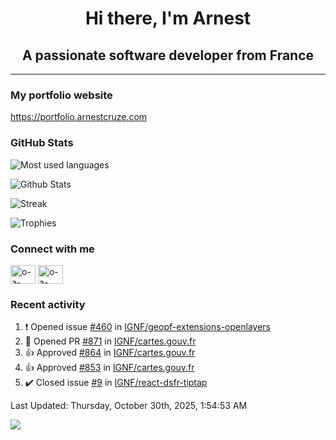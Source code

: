 <h1 align="center">Hi there, I'm Arnest</h1>
<h2 align="center">A passionate software developer from France</h2>

---

### My portfolio website

https://portfolio.arnestcruze.com

### GitHub Stats

![Most used languages](https://github-readme-stats.vercel.app/api/top-langs/?username=ocruze&langs_count=10&layout=compact&hide=tsql)

![Github Stats](https://github-readme-stats.vercel.app/api?username=ocruze&count_private=true&show_icons=true&title_color=fff&text_color=fff&bg_color=30,36d1dc,904e95)

![Streak](https://github-readme-streak-stats.herokuapp.com/?user=ocruze&)

![Trophies](https://github-profile-trophy.vercel.app/?username=ocruze)

### Connect with me

<p align="left">
  <a href="mailto:o.cruze@live.com" target="blank"><img align="center" src="https://upload.wikimedia.org/wikipedia/commons/d/df/Microsoft_Office_Outlook_%282018%E2%80%93present%29.svg" alt="o-a-cruze" height="30" width="40" /></a>
  <a href="https://linkedin.com/in/o-a-cruze" target="blank"><img align="center" src="https://raw.githubusercontent.com/rahuldkjain/github-profile-readme-generator/master/src/images/icons/Social/linked-in-alt.svg" alt="o-a-cruze" height="30" width="40" /></a>
</p>

### Recent activity

<!--RECENT_ACTIVITY:start-->
1. ❗️ Opened issue [#460](https://github.com/IGNF/geopf-extensions-openlayers/issues/460) in [IGNF/geopf-extensions-openlayers](https://github.com/IGNF/geopf-extensions-openlayers)
2. 💪 Opened PR [#871](undefined) in [IGNF/cartes.gouv.fr](https://github.com/IGNF/cartes.gouv.fr)
3. 👍 Approved [#864](https://github.com/IGNF/cartes.gouv.fr/pull/864#pullrequestreview-3369626750) in [IGNF/cartes.gouv.fr](https://github.com/IGNF/cartes.gouv.fr)
4. 👍 Approved [#853](https://github.com/IGNF/cartes.gouv.fr/pull/853#pullrequestreview-3368869594) in [IGNF/cartes.gouv.fr](https://github.com/IGNF/cartes.gouv.fr)
5. ✔️ Closed issue [#9](https://github.com/IGNF/react-dsfr-tiptap/issues/9) in [IGNF/react-dsfr-tiptap](https://github.com/IGNF/react-dsfr-tiptap)
<!--RECENT_ACTIVITY:end-->

<!--RECENT_ACTIVITY:last_update-->
Last Updated: Thursday, October 30th, 2025, 1:54:53 AM
<!--RECENT_ACTIVITY:last_update_end-->

[![](https://visitcount.itsvg.in/api?id=ocruze&label=Profile%20Views&pretty=false)](https://visitcount.itsvg.in)
